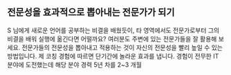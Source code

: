 ## 전문성을 효과적으로 뽑아내는 전문가가 되기
S 님에게 새로운 언어를 공부하는 비결을 배웠듯이, 타 영역에서도 전문가로부터 그의 비결을 배워 실행에 옮긴다면 어떨까요? 여러분도 주변에 있는 전문가들을 잘 활용해 보세요. 전문가들의 전문성을 뽑아내고 적용하는 것이 자신의 전문성을 빨리 높일 수 있는 방법입니다. 제 코칭 경험에 따르면 단기간에 놀라운 효과를 냅니다. 경험이 전무한 IT 분야에 도전했는데 해당 분야 경력 5년 차를 2~3 개월